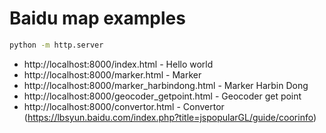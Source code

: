 # Baidu map examples

```sh
python -m http.server
```

- http://localhost:8000/index.html - Hello world
- http://localhost:8000/marker.html - Marker
- http://localhost:8000/marker_harbindong.html - Marker Harbin Dong
- http://localhost:8000/geocoder_getpoint.html - Geocoder get point
- http://localhost:8000/convertor.html - Convertor (https://lbsyun.baidu.com/index.php?title=jspopularGL/guide/coorinfo)
